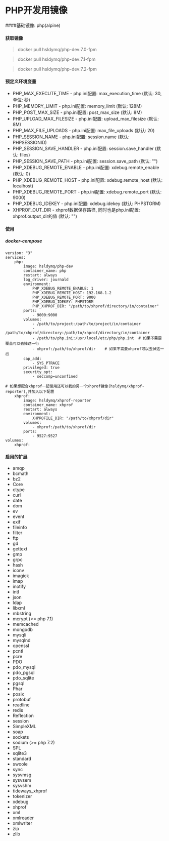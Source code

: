 # PHP开发用镜像

####基础镜像: php(alpine)

#### 获取镜像
> docker pull hsldymq/php-dev:7.0-fpm

> docker pull hsldymq/php-dev:7.1-fpm

> docker pull hsldymq/php-dev:7.2-fpm

#### 预定义环境变量
* PHP\_MAX\_EXECUTE\_TIME - php.ini配置: max_execution_time (默认: 30, 单位: 秒)
* PHP\_MEMORY\_LIMIT - php.ini配置: memory_limit (默认: 128M)
* PHP\_POST\_MAX\_SIZE - php.ini配置: post_max_size (默认: 8M)
* PHP\_UPLOAD\_MAX\_FILESIZE - php.ini配置: upload_max_filesize (默认: 8M)
* PHP\_MAX\_FILE\_UPLOADS - php.ini配置: max_file_uploads (默认: 20)
* PHP\_SESSION\_NAME - php.ini配置: session.name (默认: PHPSESSIONID)
* PHP\_SESSION\_SAVE\_HANDLER - php.ini配置: session.save_handler (默认: files)
* PHP\_SESSION\_SAVE\_PATH - php.ini配置: session.save_path (默认: "")
* PHP\_XDEBUG\_REMOTE_ENABLE - php.ini配置: xdebug.remote_enable (默认: 0)
* PHP\_XDEBUG\_REMOTE_HOST - php.ini配置: xdebug.remote_host (默认: localhost)
* PHP\_XDEBUG\_REMOTE_PORT - php.ini配置: xdebug.remote_port (默认: 9000)
* PHP\_XDEBUG\_IDEKEY - php.ini配置: xdebug.idekey (默认: PHPSTORM)
* XHPROF_OUT_DIR - xhprof数据保存路径, 同时也是php.ini配置: xhprof.output_dir的值 (默认: "")

#### 使用
##### docker-compose
```docker-compose
version: "3"
services:
    php:
        image: hsldymq/php-dev
        container_name: php
        restart: always
        log_driver: journald 
        environment:
            PHP_XDEBUG_REMOTE_ENABLE: 1
            PHP_XDEBUG_REMOTE_HOST: 192.168.1.2
            PHP_XDEBUG_REMOTE_PORT: 9000
            PHP_XDEBUG_IDEKEY: PHPSTORM
            PHP_XHPROF_DIR: "/path/to/xhprof/directory/in/container"
        ports:
            - 9000:9000
        volumes:
            - /path/to/project:/path/to/project/in/container
            - /path/to/xhprof/directory:/path/to/xhprof/directory/in/container
            - /path/to/php.ini:/usr/local/etc/php/php.int  # 如果不需要覆盖可以去掉这一行
            - xhprof:/path/to/xhprof/dir    # 如果不需要xhprof可以去掉这一行
        cap_add:
            - SYS_PTRACE
        privileged: true
        security_opt:
            - seccomp=unconfined

# 如果想配合xhprof一起使用还可以我的另一个xhprof镜像(hsldymq/xhprof-reporter),并加入以下配置
    xhprof:
        image: hsldymq/xhprof-reporter
        container_name: xhprof
        restart: always
        environment:
            XHPROFILE_DIR: "/path/to/xhprof/dir"
        volumes:
            - xhprof:/path/to/xhprof/dir
        ports:
            - 9527:9527
volumes:
    xhprof:
```

#### 启用的扩展
* amqp
* bcmath
* bz2
* Core
* ctype
* curl
* date
* dom
* ev
* event
* exif
* fileinfo
* filter
* ftp
* gd
* gettext
* gmp
* grpc
* hash
* iconv
* imagick
* imap
* inotify
* intl
* json
* ldap
* libxml
* mbstring
* mcrypt (<= php 7.1)
* memcached
* mongodb
* mysqli
* mysqlnd
* openssl
* pcntl
* pcre
* PDO
* pdo_mysql
* pdo_pgsql
* pdo_sqlite
* pgsql
* Phar
* posix
* protobuf
* readline
* redis
* Reflection
* session
* SimpleXML
* soap
* sockets
* sodium (>= php 7.2)
* SPL
* sqlite3
* standard
* swoole
* sync
* sysvmsg
* sysvsem
* sysvshm
* tideways_xhprof
* tokenizer
* xdebug
* xhprof
* xml
* xmlreader
* xmlwriter
* zip
* zlib